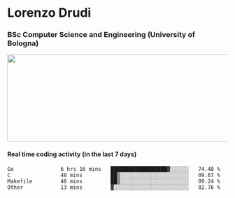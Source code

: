 # Lorenzo Drudi
### BSc Computer Science and Engineering (University of Bologna)

<img src="https://github-readme-stats-lorenzodrudi.vercel.app//api?username=LorenzoDrudi&count_private=true&show_icons=true&theme=gruvbox" height=200px width=550px>

<!---Use wakatime plugins to track the coding time--->
#### Real time coding activity (in the last 7 days)
<!--START_SECTION:waka-->

```text
Go               6 hrs 16 mins   ██████████████████▓░░░░░░   74.48 %
C                48 mins         ██▒░░░░░░░░░░░░░░░░░░░░░░   09.67 %
Makefile         46 mins         ██▒░░░░░░░░░░░░░░░░░░░░░░   09.24 %
Other            13 mins         ▓░░░░░░░░░░░░░░░░░░░░░░░░   02.76 %
```

<!--END_SECTION:waka-->

